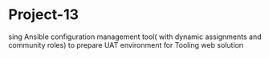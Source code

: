 # Project-13
sing Ansible configuration management tool( with dynamic assignments and community roles) to prepare UAT environment for Tooling web solution
